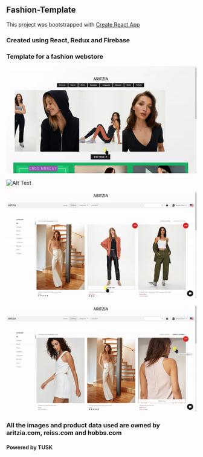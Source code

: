 ## Fashion-Template
This project was bootstrapped with [Create React App](https://github.com/facebook/create-react-app)
### Created using React, Redux and Firebase
### Template for a fashion webstore

![Alt Text](fashion-template/screenshots/1.gif)

![Alt Text](fashion-template/screenshots/4.gif)

![Alt Text](fashion-template/screenshots/2.gif)

![Alt Text](fashion-template/screenshots/3.gif)

### All the images and product data used are owned by aritzia.com, reiss.com and hobbs.com
#### Powered by TUSK




